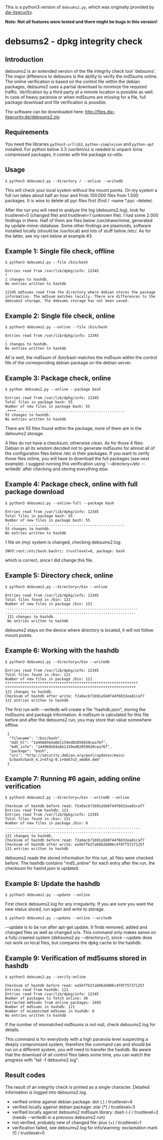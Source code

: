 This is a python3 version of `debsums2.py`, which was originally provided by [dw-itsecurity](http://www.dw-itsecurity.de/tools-hacks/debsums2-dpkg-integrity-check).

**Note: Not all features were tested and there might be bugs in this
version!**




debsums2 - dpkg integrity check
===============================

Introduction
------------

debsums2 is an extended version of the file integrity check tool 'debsums'. The major difference to debsums is the ability to verify the md5sums online. The online verification is based on the control file within the debian packages, debsums2 uses a partial download to minimize the required traffic. Verification by a third party at a remote location is possible as well. In case of heavy paranoia or when md5sums are missing for a file, full package download and file verification is possible.

The software can be downloaded here: http://files.dw-itsecurity.de/debsums2.zip



Requirements
------------

You need the libraries `python3-urllib3`, `python-simplejson` and `python-apt` installed. For python below 3.3 /usr/bin/xz is needed to unpack lzma compressed packages, it comes with the package xz-utils.


Usage
-----

```
$ python3 debsums2.py --directory / --online --writedb
```

This will check your local system without the mount points. On my system a full run takes about half an hour and finds 100.000 files from 1.500 packages. It is wise to delete all pyc files first (find / -name \*.pyc -delete).

After the run you will need to analyze the log (debsums2.log), look for trustlevel=0 (changed file) and trustlevel=1 (unknown file). I had some 2.000 findings in there. Half of them are files below /usr/share/mime, generated by update-mime-database. Some other findings are plasmoids, software installed locally (should be /usr/local) and lots of stuff below /etc/. As for the latter, see my rant below at example #3.



Example 1: Single file check, offline
-------------------------------------

```
$ python3 debsums2.py --file /bin/bash

Entries read from /var/lib/dpkg/info: 12345
*
1 changes to hashdb.
No entries written to hashdb

12345 md5sums read from the directory where debian stores the package information. The md5sum matches locally. There are differences to the debsums2 storage. The debsums storage has not been saved.
```


Example 2: Single file check, online
------------------------------------

```
$ python3 debsums2.py --online --file /bin/bash

Entries read from /var/lib/dpkg/info: 12345
.
1 changes to hashdb.
No entries written to hashdb
```

All is well, the md5sum of /bin/bash matches the md5sum within the control file of the corresponding debian package on the debian server.



Example 3: Package check, online
--------------------------------

```
$ python debsums2.py --online --package bash

Entries read from /var/lib/dpkg/info: 12345
Total files in package bash: 55
Number of new files in package bash: 55
.++++..................................................
55 changes to hashdb.
No entries written to hashdb
```

There are 55 files found within the package, none of them are in the debsums2 storage.

4 files do not have a checksum, otherwise clean. As for those 4 files: Debian in all its wisdom decided not to generate md5sums for almost all of the configuration files below /etc in their packages. If you want to verify those files online, you will have to download the full packages (see next example). I suggest running this verification using '--directory=/etc --writedb' after checking and storing everything else.



Example 4: Package check, online with full package download
-----------------------------------------------------------

```
$ python3 debsums2.py --online-full --package bash

Entries read from /var/lib/dpkg/info: 12345
Total files in package bash: 55
Number of new files in package bash: 55
.!.....................................................
55 changes to hashdb.
No entries written to hashdb
```

1 file on (my) system is changed, checking debsums2.log:

```
INFO:root:/etc/bash.bashrc: trustlevel=0, package: bash
```

which is correct, since I did change this file.



Example 5: Directory check, online
----------------------------------

```
$ python3 debsums2.py --directory=/bin --online

Entries read from /var/lib/dpkg/info: 12345
Total files found in /bin: 121
Number of new files in package /bin: 121
.............................................................
............................................................
 121 changes to hashdb.
 No entries written to hashdb
```

debsums2 stays on the device where directory is located, it will not follow mount points.



Example 6: Working with the hashdb
----------------------------------

```
$ python3 debsums2.py --directory=/bin --writedb

Entries read from /var/lib/dpkg/info: 12345
Total files found in /bin: 121
Number of new files in package /bin: 121
*************************************************************
************************************************************
121 changes to hashdb.
Checksum of hashdb after write: f2a9acb71b91a5b0f44f6832ea81caf7
121 entries written to hashdb
```

The first run with --writedb will create a file "hashdb.json", storing the md5sums and package information. A md5sum is calculated for this file before and after the debsums2 run, you may store that value somewhere offline.

```
 {
  "filename": "/bin/bash",
  "md5_hl": "144968564a6b1159ed82059920cea76f",
  "md5_info": "144968564a6b1159ed82059920cea76f",
  "package": "bash",
  "uri": "http://security.debian.org/pool/updates/main/
  b/bash/bash_4.2+dfsg-0.1+deb7u3_amd64.deb"
 }
```



Example 7: Running #6 again, adding online verification
-------------------------------------------------------

```
$ python3 debsums2.py --directory=/bin --writedb --online

Checksum of hashdb before read: f2a9acb71b91a5b0f44f6832ea81caf7
Entries read from hashdb: 121
Entries read from /var/lib/dpkg/info: 12345
Total files found in /bin: 121
Number of new files in package /bin: 0
..............................................................
...........................................................
121 changes to hashdb.
Checksum of hashdb before read: f2a9acb71b91a5b0f44f6832ea81caf7
Checksum of hashdb after write: ea5bffb2fa69b2b086c4f0ff5727125f
121 entries written to hashdb
```

debsums2 reads the stored information for this run, all files were checked before. The hashdb contains "md5_online" for each entry after the run, the checksum for hashd.json is updated.



Example 8: Update the hashdb
----------------------------

```
$ python3 debsums2.py --update --online
```

First check debsums2.log for any irregularity. If you are sure you want the new status stored, run again and write to storage.

```
$ python3 debsums2.py --update --online --writedb
```

--update is to be run after apt-get update. It finds removed, added and changed files as well as changed uris. This command only makes sense on a fully crawled system (debsums2.py --directory=/), since --update does not work on local files, but compares the dpkg cache to the hashdb.



Example 9: Verification of md5sums stored in hashdb
---------------------------------------------------

```
$ python3 debsums2.py --verify-online

Checksum of hashdb before read: ea5bffb2fa69b2b086c4f0ff5727125f
Entries read from hashdb: 121
Entries read from /var/lib/dpkg/info: 12345
Number of packages to fetch online: 30
Extracted md5sums from online packages: 1493
Number of md5sums in hashdb: 121
Number of mismatched md5sums in hashdb: 0
No entries written to hashdb
```

If the number of mismatched md5sums is not null, check debsums2.log for details.

This command is for everybody with a high paranoia level suspecting a deeply compromized system, therefore the command can and should be run on a different system, you will need to transfer the hashdb. Be aware that the download of all control files takes some time, you can watch the progress with "tail -f debsums2.log".



Result codes
------------

The result of an integrity check is printed as a single character. Detailed information is logged into debsums2.log.

* verified online against debian package: dot (.) / trustlevel=4
* verified locally against debian package: star (*) / trustlevel=3
* verified locally against debsums2 md5sum library: dash (-) / trustlevel=2
  (needs --writedb in a previous debsums2 run)
* not verified, probably new of changed file: plus (+) / trustlevel=1
* verification failed, see debsums2.log for info/warning: exclamation mark (!) / trustlevel=0

